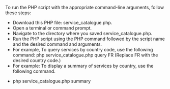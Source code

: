 To run the PHP script with the appropriate command-line arguments, follow these steps:

*	Download this PHP file: service_catalogue.php.
*	Open a terminal or command prompt.
*	Navigate to the directory where you saved service_catalogue.php.
*	Run the PHP script using the PHP command followed by the script name and the desired command and arguments.
*	For example, To query services by country code, use the following command: php service_catalogue.php query FR (Replace FR with the desired country code.)
*	For example: To display a summary of services by country, use the following command.
  - php service_catalogue.php summary 
